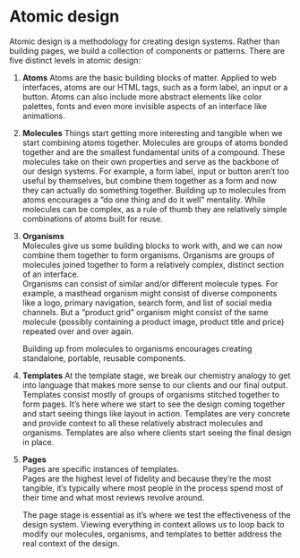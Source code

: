 # Atomic design

Atomic design is a methodology for creating design systems. Rather than building pages, we build a collection of components or patterns.  There are five distinct levels in atomic design:

1. **Atoms** Atoms are the basic building blocks of matter. Applied to web interfaces, atoms are our HTML tags, such as a form label, an input or a button. Atoms can also include more abstract elements like color palettes, fonts and even more invisible aspects of an interface like animations.
2. **Molecules** Things start getting more interesting and tangible when we start combining atoms together. Molecules are groups of atoms bonded together and are the smallest fundamental units of a compound. These molecules take on their own properties and serve as the backbone of our design systems. For example, a form label, input or button aren’t too useful by themselves, but combine them together as a form and now they can actually do something together. Building up to molecules from atoms encourages a “do one thing and do it well” mentality. While molecules can be complex, as a rule of thumb they are relatively simple combinations of atoms built for reuse.
3. **Organisms**  
   Molecules give us some building blocks to work with, and we can now combine them together to form organisms. Organisms are groups of molecules joined together to form a relatively complex, distinct section of an interface.  
   Organisms can consist of similar and/or different molecule types. For example, a masthead organism might consist of diverse components like a logo, primary navigation, search form, and list of social media channels. But a “product grid” organism might consist of the same molecule \(possibly containing a product image, product title and price\) repeated over and over again.

   Building up from molecules to organisms encourages creating standalone, portable, reusable components.

4. **Templates**  At the template stage, we break our chemistry analogy to get into language that makes more sense to our clients and our final output. Templates consist mostly of groups of organisms stitched together to form pages. It’s here where we start to see the design coming together and start seeing things like layout in action. Templates are very concrete and provide context to all these relatively abstract molecules and organisms. Templates are also where clients start seeing the final design in place.
5. **Pages**  
   Pages are specific instances of templates.  
   Pages are the highest level of fidelity and because they’re the most tangible, it’s typically where most people in the process spend most of their time and what most reviews revolve around.

   The page stage is essential as it’s where we test the effectiveness of the design system. Viewing everything in context allows us to loop back to modify our molecules, organisms, and templates to better address the real context of the design.

